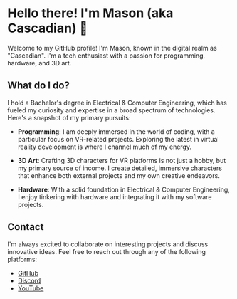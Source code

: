 # Hello there! I'm Mason (aka Cascadian) 👋

Welcome to my GitHub profile! I'm Mason, known in the digital realm as "Cascadian". I'm a tech enthusiast with a passion for programming, hardware, and 3D art.

## What do I do?

I hold a Bachelor's degree in Electrical & Computer Engineering, which has fueled my curiosity and expertise in a broad spectrum of technologies. Here's a snapshot of my primary pursuits:

- **Programming**: I am deeply immersed in the world of coding, with a particular focus on VR-related projects. Exploring the latest in virtual reality development is where I channel much of my energy.
  
- **3D Art**: Crafting 3D characters for VR platforms is not just a hobby, but my primary source of income. I create detailed, immersive characters that enhance both external projects and my own creative endeavors.

- **Hardware**: With a solid foundation in Electrical & Computer Engineering, I enjoy tinkering with hardware and integrating it with my software projects.

## Contact

I'm always excited to collaborate on interesting projects and discuss innovative ideas. Feel free to reach out through any of the following platforms:

- [GitHub](https://github.com/CascadianVR)
- [Discord](https://discord.gg/rdvP9eC)
- [YouTube](https://www.youtube.com/c/Cascadian)
